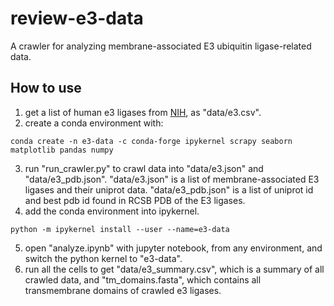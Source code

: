 # review-e3-data
A crawler for analyzing membrane-associated E3 ubiquitin ligase-related data.

## How to use
1. get a list of human e3 ligases from [NIH](https://esbl.nhlbi.nih.gov/Databases/KSBP2/Targets/Lists/E3-ligases/), as "data/e3.csv".
2. create a conda environment with:
```console
conda create -n e3-data -c conda-forge ipykernel scrapy seaborn matplotlib pandas numpy
```
3. run "run_crawler.py" to crawl data into "data/e3.json" and "data/e3_pdb.json". "data/e3.json" is a list of membrane-associated E3 ligases and their uniprot data. "data/e3_pdb.json" is a list of uniprot id and best pdb id found in RCSB PDB of the E3 ligases.
4. add the conda environment into ipykernel.
```console
python -m ipykernel install --user --name=e3-data
```
5. open "analyze.ipynb" with jupyter notebook, from any environment, and switch the python kernel to "e3-data".
6. run all the cells to get "data/e3_summary.csv", which is a summary of all crawled data, and "tm_domains.fasta", which contains all transmembrane domains of crawled e3 ligases.
